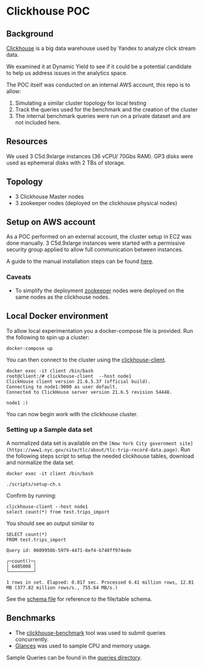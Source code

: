 # Clickhouse POC

## Background

[Clickhouse](https://clickhouse.tech/) is a big data warehouse used by Yandex to analyze click stream data.

We examined it at Dynamic Yield to see if it could be a potential candidate to help us address issues in the analytics space.

The POC itself was conducted on an internal AWS account, this repo is to allow:

1. Simulating a similar cluster topology for local testing
2. Track the queries used for the benchmark and the creation of the cluster
3. The internal benchmark queries were run on a private dataset and are not included here.

## Resources

We used 3 C5d.9xlarge instances (36 vCPU/ 70Gbs RAM).
GP3 disks were used as ephemeral disks with 2 TBs of storage.

## Topology

* 3 Clickhouse Master nodes
* 3 zookeeper nodes (deployed on the clickhouse physical nodes)

## Setup on AWS account

As a POC performed on an external account, the cluster setup in EC2 was done manually.
3 C5d.9xlarge instances were started with a permissive security group applied to allow full communication between instances.

A guide to the manual installation steps can be found [here](./guides/ec2-install.md).

### Caveats

* To simplify the deployment [zookeeper](https://zookeeper.apache.org/) nodes were deployed on the same nodes as the clickhouse nodes.

## Local Docker environment

To allow local experimentation you a docker-compose file is provided.
Run the following to spin up a cluster:

```shell
docker-compose up
```

You can then connect to the cluster using the [clickhouse-client](https://clickhouse.tech/docs/en/interfaces/cli/).

```shell
docker exec -it client /bin/bash
root@client:/# clickhouse-client  --host node1
ClickHouse client version 21.6.5.37 (official build).
Connecting to node1:9000 as user default.
Connected to ClickHouse server version 21.6.5 revision 54448.

node1 :)
```

You can now begin work with the clickhouse cluster.

### Setting up a Sample data set

A normalized data set is available on the  `[New York City government site](https://www1.nyc.gov/site/tlc/about/tlc-trip-record-data.page)`.
Run the following steps script to setup the needed clickhouse tables, download and normalize the data set.

```shell
docker exec -it client /bin/bash

./scripts/setup-ch.s

```

Confirm by running:

```shell
clickhouse-client --host node1
select count(*) from test.trips_import
```

You should see an output similar to

```shell
SELECT count(*)
FROM test.trips_import

Query id: 0609950b-5979-4471-8ef4-b740ff974ede

┌─count()─┐
│ 6405008 │
└─────────┘

1 rows in set. Elapsed: 0.017 sec. Processed 6.41 million rows, 12.81 MB (377.82 million rows/s., 755.64 MB/s.)
```

See the [schema file](queries/setup/trips_import.sql) for reference to the file/table schema.

## Benchmarks

* The [clickhouse-benchmark](https://clickhouse.tech/docs/en/operations/utilities/clickhouse-benchmark/) tool was used to submit queries concurrently.
* [Glances](https://nicolargo.github.io/glances/) was used to sample CPU and memory usage.

Sample Queries can be found in the [queries directory](./queries/).
